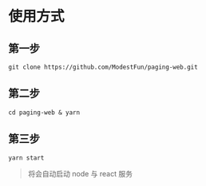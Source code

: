 # 使用方式

## 第一步
```
git clone https://github.com/ModestFun/paging-web.git
```

## 第二步
```
cd paging-web & yarn
```

## 第三步
```
yarn start
```

> 将会自动启动 node 与 react 服务

